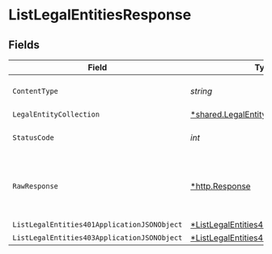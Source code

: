 # ListLegalEntitiesResponse


## Fields

| Field                                                                                                  | Type                                                                                                   | Required                                                                                               | Description                                                                                            |
| ------------------------------------------------------------------------------------------------------ | ------------------------------------------------------------------------------------------------------ | ------------------------------------------------------------------------------------------------------ | ------------------------------------------------------------------------------------------------------ |
| `ContentType`                                                                                          | *string*                                                                                               | :heavy_check_mark:                                                                                     | HTTP response content type for this operation                                                          |
| `LegalEntityCollection`                                                                                | [*shared.LegalEntityCollection](../../models/shared/legalentitycollection.md)                          | :heavy_minus_sign:                                                                                     | OK                                                                                                     |
| `StatusCode`                                                                                           | *int*                                                                                                  | :heavy_check_mark:                                                                                     | HTTP response status code for this operation                                                           |
| `RawResponse`                                                                                          | [*http.Response](https://pkg.go.dev/net/http#Response)                                                 | :heavy_minus_sign:                                                                                     | Raw HTTP response; suitable for custom response parsing                                                |
| `ListLegalEntities401ApplicationJSONObject`                                                            | [*ListLegalEntities401ApplicationJSON](../../models/operations/listlegalentities401applicationjson.md) | :heavy_minus_sign:                                                                                     | Unauthenticated                                                                                        |
| `ListLegalEntities403ApplicationJSONObject`                                                            | [*ListLegalEntities403ApplicationJSON](../../models/operations/listlegalentities403applicationjson.md) | :heavy_minus_sign:                                                                                     | Forbidden                                                                                              |